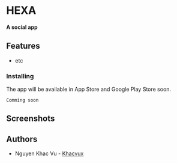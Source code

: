# HEXA
**A social app**

## Features
* etc

### Installing
The app will be available in App Store and Google Play Store soon.
 ```
Comming soon
 ```

## Screenshots


## Authors
* Nguyen Khac Vu - [Khacvux](https://github.com/khacvux)

